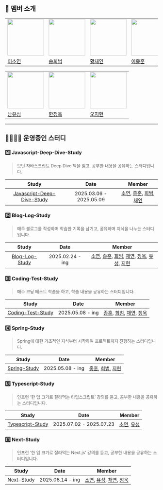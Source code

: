 
## 👥 멤버 소개

<table>
  <tr>
    <td>
      <img src="https://avatars.githubusercontent.com/u/102416278?v=4" width="120px" height="120px"/>
    </td>
    <td>
      <img src="https://avatars.githubusercontent.com/u/55120757?v=4" width="120px" height="120px"/>
    </td>
    <td>
      <img src="https://avatars.githubusercontent.com/u/128888732?v=4" width="120px" height="120px"/>
    </td>
    <td>
      <img src="https://avatars.githubusercontent.com/u/120161508?v=4" width="120px" height="120px"/>
    </td>
  </tr>
  <tr>
    <td>
      <a href="https://github.com/eesoyeon">
        이소연
      </a>
    </td>
    <td>
      <a href="https://github.com/heebeom-song">
        송희범
      </a>
    </td>
    <td>
      <a href="https://github.com/chaeon1">
        황채연
      </a>
    </td>
    <td>
      <a href="https://github.com/jonghoon-L">
        이종훈
      </a>
    </td>
  </tr>
</table>
<table>
  <tr>
    <td>
      <img src="https://avatars.githubusercontent.com/u/102887277?v=4" width="120px" height="120px"/>
    </td>
    <td>
      <img src="https://avatars.githubusercontent.com/u/101189924?v=4" width="120px" height="120px"/>
    </td>
    <td>
      <img src="https://avatars.githubusercontent.com/u/121949750?v=4" width="120px" height="120px"/>
    </td>
  </tr>
  <tr>
    <td>
      <a href="https://github.com/meteorqz6">
        남유성
      </a>
    </td>
    <td>
      <a href="https://github.com/nowrobin">
        한정욱
      </a>
    </td>
    <td>
      <a href="https://github.com/wlqgkrry">
        오지현
      </a>
    </td>
  </tr>
</table>

---

## 👩‍👩‍👧‍👦 운영중인 스터디 

### 1️⃣ Javascript-Deep-Dive-Study
> 모던 자바스크립트 Deep Dive 책을 읽고, 공부한 내용을 공유하는 스터디입니다.

| Study       | Date                    |  Member |
|:------------------:|:-------------------------:|:--: |
| [Javascript-Deep-Dive-Study](https://github.com/chill-gongju/Javascript-Deep-Dive-Study) | 2025.03.06 - 2025.05.09 | [소연](https://github.com/eesoyeon), [종훈](https://github.com/jonghoon-L), [희범](https://github.com/heebeom-song), [채연](https://github.com/chaeon1) |

### 2️⃣ Blog-Log-Study
> 매주 블로그를 작성하며 학습한 기록을 남기고, 공유하며 지식을 나누는 스터디입니다.

| Study       | Date                    |  Member |
|:------------------:|:-------------------------:|:--: |
| [Blog-Log-Study](https://github.com/chill-gongju/Blog-Log-Study) | 2025.02.24 - ing | [소연](https://github.com/eesoyeon), [종훈](https://github.com/jonghoon-L), [희범](https://github.com/heebeom-song), [채연](https://github.com/chaeon1), [정욱](https://github.com/nowrobin), [유성](https://github.com/meteorqz6), [지현](https://github.com/wlqgkrry) |

### 3️⃣ Coding-Test-Study
> 매주 코딩 테스트 학습을 하고, 학습 내용을 공유하는 스터디입니다.

| Study       | Date                    |  Member |
|:------------------:|:-------------------------:|:--: |
| [Coding-Test-Study](https://github.com/chill-gongju/Coding-Test-Study) | 2025.05.08 - ing | [종훈](https://github.com/jonghoon-L), [희범](https://github.com/heebeom-song), [채연](https://github.com/chaeon1), [정욱](https://github.com/nowrobin) |

### 4️⃣ Spring-Study
> Spring에 대한 기초적인 지식부터 시작하여 프로젝트까지 진행하는 스터디입니다.

| Study       | Date                    |  Member |
|:------------------:|:-------------------------:|:--: |
| [Spring-Study](https://github.com/chill-gongju/Spring-Study) | 2025.05.08 - ing | [종훈](https://github.com/jonghoon-L), [희범](https://github.com/heebeom-song), [지현](https://github.com/wlqgkrry) |

### 5️⃣ Typescript-Study
> 인프런 ‘한 입 크기로 잘라먹는 타입스크립트’ 강의를 듣고, 공부한 내용을 공유하는 스터디입니다.

| Study       | Date                    |  Member |
|:------------------:|:-------------------------:|:--: |
| [Typescript-Study](https://github.com/chill-gongju/Typescript-Study) | 2025.07.02 - 2025.07.23 | [소연](https://github.com/eesoyeon), [유성](https://github.com/meteorqz6)|

### 6️⃣ Next-Study
> 인프런 ‘한 입 크기로 잘라먹는 Next.js’ 강의를 듣고, 공부한 내용을 공유하는 스터디입니다.

| Study       | Date                    |  Member |
|:------------------:|:-------------------------:|:--: |
| [Next-Study](https://github.com/chill-gongju/Next-Study) | 2025.08.14 - ing | [소연](https://github.com/eesoyeon), [유성](https://github.com/meteorqz6), [채연](https://github.com/chaeon1), [정욱](https://github.com/nowrobin) |
